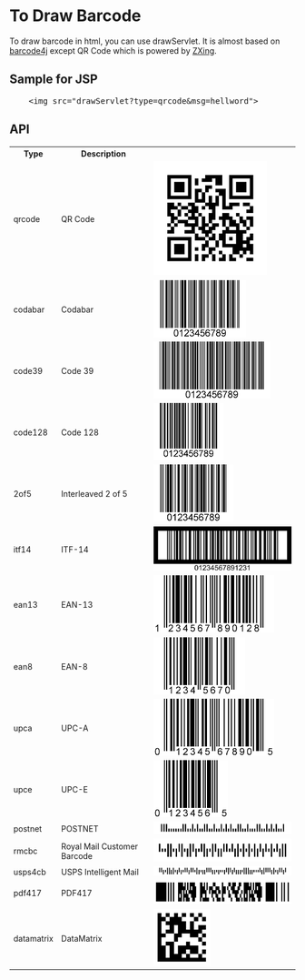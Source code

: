 <H1>To Draw Barcode</H1>

To draw barcode in html, you can use drawServlet.
It is almost based on <a href="http://barcode4j.sourceforge.net/">barcode4j</a> except QR Code
which is powered by <a href="https://github.com/zxing/zxing">ZXing</a>.
<h2>Sample for JSP</h2>
<pre>
	&lt;img src="drawServlet?type=qrcode&msg=hellword">
</pre>

<h2>API</h2>
<table>
	<tr><th>Type</th><th>Description</th></tr>
	<tr><td>qrcode</td><td>QR Code</td><td><img src="barcode.qrcode.png"></td></tr>
	<tr><td>codabar</td><td>Codabar</td><td><img src="barcode.codabar.png"></td></tr>
	<tr><td>code39</td><td>Code 39</td><td><img src="barcode.code39.png"></td></tr>
	<tr><td>code128</td><td>Code 128</td><td><img src="barcode.code128.png"></td></tr>
	<tr><td>2of5</td><td>Interleaved 2 of 5</td><td><img src="barcode.2of5.png"></td></tr>
	<tr><td>itf14</td><td>ITF-14</td><td><img src="barcode.itf14.png"></td></tr>
	<tr><td>ean13</td><td>EAN-13</td><td><img src="barcode.ean13.png"></td></tr>
	<tr><td>ean8</td><td>EAN-8</td><td><img src="barcode.ean8.png"></td></tr>
	<tr><td>upca</td><td>UPC-A</td><td><img src="barcode.upca.png"></td></tr>
	<tr><td>upce</td><td>UPC-E</td><td><img src="barcode.upce.png"></td></tr>
	<tr><td>postnet</td><td>POSTNET</td><td><img src="barcode.postnet.png"></td></tr>
	<tr><td>rmcbc</td><td>Royal Mail Customer Barcode</td><td><img src="barcode.rmcbc.png"></td></tr>
	<tr><td>usps4cb</td><td>USPS Intelligent Mail</td><td><img src="barcode.usps4cb.png"></td></tr>
	<tr><td>pdf417</td><td>PDF417</td><td><img src="barcode.pdf417.png"></td></tr>
	<tr><td>datamatrix</td><td>DataMatrix</td><td><img src="barcode.datamatrix.png"></td></tr>
</table>
